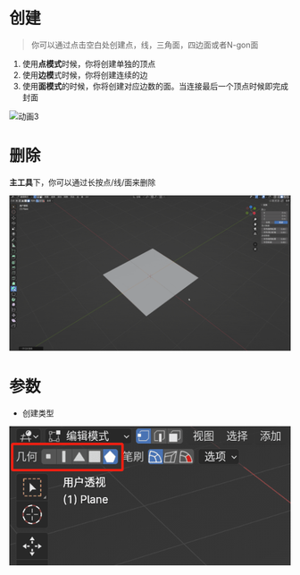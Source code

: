 # 创建

> 你可以通过点击空白处创建点，线，三角面，四边面或者N-gon面

1. 使用**点模式**时候，你将创建单独的顶点
2. 使用**边模**式时候，你将创建连续的边
3. 使用**面模式**的时候，你将创建对应边数的面。当连接最后一个顶点时候即完成封面

![动画3](res/README/动画3.gif ':size=960')

# 删除

**主工具**下，你可以通过长按点/线/面来删除

![动画4](res/README/动画4.gif ':size=960')

# 参数

+ 创建类型

![image-20231226180849680](res/README/image-20231226180849680.png ':size=720')